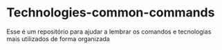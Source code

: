 # Technologies-common-commands
Esse é um repositório para ajudar a lembrar os comandos e tecnologias mais utilizados de forma organizada
